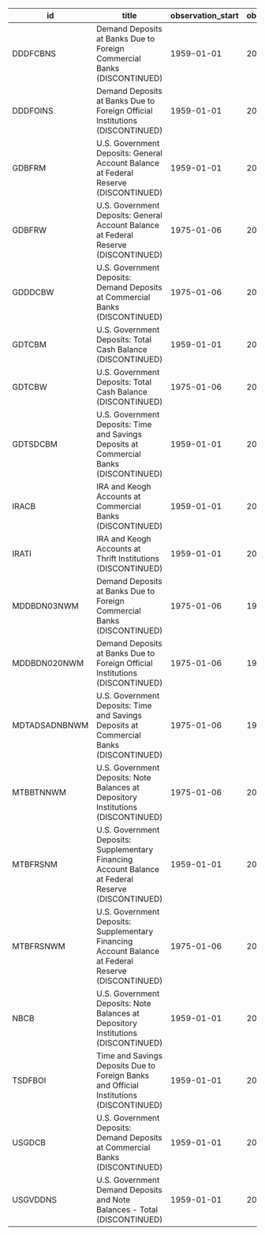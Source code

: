 | id            | title                                                                                               | observation_start   | observation_end   |
|---------------|-----------------------------------------------------------------------------------------------------|---------------------|-------------------|
| DDDFCBNS      | Demand Deposits at Banks Due to Foreign Commercial Banks (DISCONTINUED)                             | 1959-01-01          | 2021-01-01        |
| DDDFOINS      | Demand Deposits at Banks Due to Foreign Official Institutions (DISCONTINUED)                        | 1959-01-01          | 2021-01-01        |
| GDBFRM        | U.S. Government Deposits: General Account Balance at Federal Reserve (DISCONTINUED)                 | 1959-01-01          | 2021-01-01        |
| GDBFRW        | U.S. Government Deposits: General Account Balance at Federal Reserve (DISCONTINUED)                 | 1975-01-06          | 2021-02-01        |
| GDDDCBW       | U.S. Government Deposits: Demand Deposits at Commercial Banks (DISCONTINUED)                        | 1975-01-06          | 2021-02-01        |
| GDTCBM        | U.S. Government Deposits: Total Cash Balance (DISCONTINUED)                                         | 1959-01-01          | 2021-01-01        |
| GDTCBW        | U.S. Government Deposits: Total Cash Balance (DISCONTINUED)                                         | 1975-01-06          | 2021-02-01        |
| GDTSDCBM      | U.S. Government Deposits: Time and Savings Deposits at Commercial Banks (DISCONTINUED)              | 1959-01-01          | 2021-01-01        |
| IRACB         | IRA and Keogh Accounts at Commercial Banks (DISCONTINUED)                                           | 1959-01-01          | 2021-01-01        |
| IRATI         | IRA and Keogh Accounts at Thrift Institutions (DISCONTINUED)                                        | 1959-01-01          | 2021-01-01        |
| MDDBDN03NWM   | Demand Deposits at Banks Due to Foreign Commercial Banks (DISCONTINUED)                             | 1975-01-06          | 1998-08-31        |
| MDDBDN020NWM  | Demand Deposits at Banks Due to Foreign Official Institutions (DISCONTINUED)                        | 1975-01-06          | 1998-08-31        |
| MDTADSADNBNWM | U.S. Government Deposits: Time and Savings Deposits at Commercial Banks (DISCONTINUED)              | 1975-01-06          | 1998-08-31        |
| MTBBTNNWM     | U.S. Government Deposits: Note Balances at Depository Institutions (DISCONTINUED)                   | 1975-01-06          | 2021-02-01        |
| MTBFRSNM      | U.S. Government Deposits: Supplementary Financing Account Balance at Federal Reserve (DISCONTINUED) | 1959-01-01          | 2011-07-01        |
| MTBFRSNWM     | U.S. Government Deposits: Supplementary Financing Account Balance at Federal Reserve (DISCONTINUED) | 1975-01-06          | 2011-08-01        |
| NBCB          | U.S. Government Deposits: Note Balances at Depository Institutions (DISCONTINUED)                   | 1959-01-01          | 2021-01-01        |
| TSDFBOI       | Time and Savings Deposits Due to Foreign Banks and Official Institutions (DISCONTINUED)             | 1959-01-01          | 2021-01-01        |
| USGDCB        | U.S. Government Deposits: Demand Deposits at Commercial Banks (DISCONTINUED)                        | 1959-01-01          | 2021-01-01        |
| USGVDDNS      | U.S. Government Demand Deposits and Note Balances - Total (DISCONTINUED)                            | 1959-01-01          | 2021-01-01        |